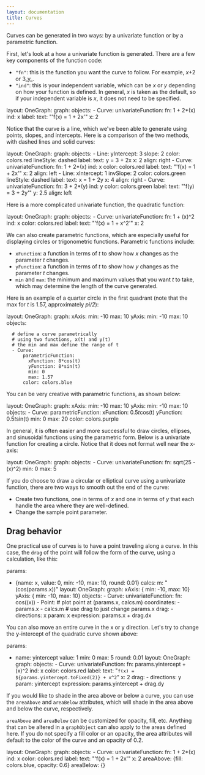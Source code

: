 ```yaml
---
layout: documentation
title: Curves
---
```


Curves can be generated in two ways: by a univariate function or by a parametric function. 

First, let's look at a how a univariate function is generated. There are a few key components of the function code: 
* `"fn"`: this is the function you want the curve to follow. For example, _x_+2 or 3_y_.
* `"ind"`: this is your independent variable, which can be _x_ or _y_ depending on how your function is defined. In general, _x_ is taken as the default, so if your independent variable is _x_, it does not need to be specified.  

<div width="500" height="425" class="codePreview">
	
layout:
  OneGraph:
    graph:
      objects:
      - Curve:
          univariateFunction:
            fn: 1 + 2*(x)
            ind: x
          label:
            text: "'f(x) = 1 + 2x'"
            x: 2

</div>

Notice that the curve is a line, which we've been able to generate using points, slopes, and intercepts. Here is a comparison of the two methods, with dashed lines and solid curves: 

<div width="500" height="425" class="codePreview">
	
layout:
  OneGraph:
    graph:
      objects:
      - Line:
          yIntercept: 3
          slope: 2
          color: colors.red
          lineStyle: dashed
          label:
            text: y = 3 + 2x
            x: 2
            align: right
      - Curve:
          univariateFunction:
            fn: 1 + 2*(x)
            ind: x
          color: colors.red
          label:
            text: "'f(x) = 1 + 2x'"
            x: 2
            align: left
      - Line:
          xIntercept: 1
          invSlope: 2
          color: colors.green
          lineStyle: dashed
          label:
            text: x = 1 + 2y
            x: 4
            align: right
      - Curve:
          univariateFunction:
            fn: 3 + 2*(y)
            ind: y
          color: colors.green
          label:
            text: "'f(y) = 3 + 2y'"
            y: 2.5
            align: left

</div>

Here is a more complicated univariate function, the quadratic function: 

<div width="500" height="425" class="codePreview">
	
layout:
  OneGraph:
    graph:
      objects:
      - Curve:
          univariateFunction:
            fn: 1 + (x)^2
            ind: x
          color: colors.red
          label:
            text: "'f(x) = 1 + x^2'"
            x: 2

</div>

We can also create parametric functions, which are especially useful for displaying circles or trigonometric functions. Parametric functions include:
* `xFunction`: a function in terms of _t_ to show how _x_ changes as the parameter _t_ changes. 
* `yFunction`: a function in terms of _t_ to show how _y_ changes as the parameter _t_ changes.
* `min` and `max`: the minimum and maximum values that you want _t_ to take, which may determine the length of the curve generated.

Here is an example of a quarter circle in the first quadrant (note that the max for _t_ is 1.57, approximately _pi/2_):

<div width="500" height="425" class="codePreview">
	
layout:
  OneGraph:
    graph:
      xAxis:
        min: -10
        max: 10
      yAxis:
        min: -10
        max: 10
      objects:

      # define a curve parametrically
      # using two functions, x(t) and y(t)
      # the min and max define the range of t
      - Curve:
          parametricFunction:
            xFunction: 8*cos(t)
            yFunction: 8*sin(t)
            min: 0
            max: 1.57
          color: colors.blue


</div>

You can be very creative with parametric functions, as shown below: 

<div width="500" height="425" class="codePreview">
	
layout:
  OneGraph:
    graph:
      xAxis:
        min: -10
        max: 10
      yAxis:
        min: -10
        max: 10
      objects:
      - Curve:
          parametricFunction:
            xFunction: 0.5*t*cos(t)
            yFunction: 0.5*t*sin(t)
            min: 0
            max: 20
          color: colors.purple

</div>

In general, it is often easier and more successful to draw circles, ellipses, and sinusoidal functions using the parametric form. Below is a univariate function for creating a circle. Notice that it does not format well near the x-axis:

<div width="500" height="425" class="codePreview">
	
layout:
  OneGraph:
    graph:
      objects:
      - Curve:
          univariateFunction:
            fn: sqrt(25 - (x)^2)
            min: 0
            max: 5

</div>

If you do choose to draw a circular or elliptical curve using a univariate function, there are two ways to smooth out the end of the curve: 
* Create two functions, one in terms of _x_ and one in terms of _y_ that each handle the area where they are well-defined. 
* Change the sample point parameter. 

## Drag behavior

One practical use of curves is to have a point traveling along a curve. In this case, the `drag` of the point will follow the form of the curve, using a calculation, like this: 

<div width="500" height="425" class="codePreview">
	
params:
- {name: x, value: 0, min: -10, max: 10, round: 0.01}
calcs:
  m: "(cos(params.x))"
layout:
  OneGraph:
    graph:
      xAxis: { min: -10, max: 10}
      yAxis: { min: -10, max: 10}
      objects:
      - Curve:
          univariateFunction:
            fn: cos((x))
      - Point:
          # plot point at (params.x, calcs.m)
          coordinates:
          - params.x
          - calcs.m
          # use drag to just change params.x
          drag:
          - directions: x
            param: x
            expression: params.x + drag.dx

</div>

You can also move an entire curve in the x or y direction. Let's try to change the y-intercept of the quadratic curve shown above: 

<div width="500" height="425" class="codePreview">

params:
- name: yintercept
  value: 1
  min: 0
  max: 5
  round: 0.01
layout:
  OneGraph:
    graph:
      objects:
      - Curve:
          univariateFunction:
            fn: params.yintercept + (x)^2
            ind: x
          color: colors.red
          label:
            text: "`f(x) = ${params.yintercept.toFixed(2)} + x^2`"
            x: 2
          drag:
          - directions: y
            param: yintercept
            expression: params.yintercept + drag.dy

</div>

If you would like to shade in the area above or below a curve, you can use the `areaAbove` and `areaBelow` attributes, which will shade in the area above and below the curve, respectively. 

`areaAbove` and `areaBelow` can be customized for opacity, fill, etc. Anything that can be altered in a `graphObject` can also apply to the areas defined here. If you do not specify a fill color or an opacity, the area attributes will default to the color of the curve and an opacity of 0.2.

<div width="500" height="425" class="codePreview">

layout:
  OneGraph:
    graph:
      objects:
      - Curve:
          univariateFunction:
            fn: 1 + 2*(x)
            ind: x
          color: colors.red
          label:
            text: "'f(x) = 1 + 2x'"
            x: 2
          areaAbove: {fill: colors.blue, opacity: 0.6}
          areaBelow: {}
          
</div>
